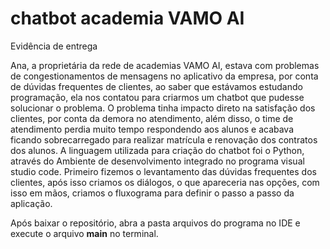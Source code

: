 # chatbot academia VAMO AI
Evidência de entrega

Ana, a proprietária da rede de academias VAMO AI, estava com problemas de congestionamentos de mensagens no aplicativo da empresa, por conta de dúvidas frequentes de clientes, ao saber que estávamos estudando programação, ela nos contatou para criarmos um chatbot que pudesse solucionar o problema. O problema tinha impacto direto na satisfação dos clientes, por conta da demora no atendimento, além disso, o time de atendimento perdia muito tempo respondendo aos alunos e acabava ficando sobrecarregado para realizar matrícula e renovação dos contratos dos alunos.
A linguagem utilizada para criação do chatbot foi o Python, através do Ambiente de desenvolvimento integrado no programa visual studio code. 
Primeiro fizemos o levantamento das dúvidas frequentes dos clientes, após isso criamos os diálogos, o que apareceria nas opções, com isso em mãos, criamos o fluxograma para definir o passo a passo da aplicação.

Após baixar o repositório, abra a pasta arquivos do programa no IDE e execute o arquivo **main** no terminal.


